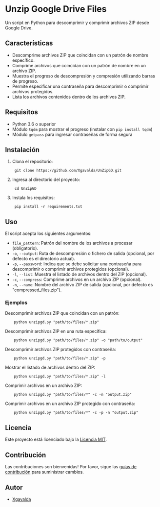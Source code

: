 # Unzip Google Drive Files

Un script en Python para descomprimir y comprimir archivos ZIP desde Google Drive.

## Características

- Descomprime archivos ZIP que coincidan con un patrón de nombre específico.
- Comprime archivos que coincidan con un patrón de nombre en un archivo ZIP.
- Muestra el progreso de descompresión y compresión utilizando barras de progreso.
- Permite especificar una contraseña para descomprimir o comprimir archivos protegidos.
- Lista los archivos contenidos dentro de los archivos ZIP.

## Requisitos

- Python 3.6 o superior
- Módulo `tqdm` para mostrar el progreso (instalar con `pip install tqdm`)
- Módulo `getpass` para ingresar contraseñas de forma segura

## Instalación

1. Clona el repositorio:

        git clone https://github.com/Xgavalda/UnZipGD.git

2. Ingresa al directorio del proyecto:

        cd UnZipGD

3. Instala los requisitos:

        pip install -r requirements.txt




## Uso

El script acepta los siguientes argumentos:

- `file_pattern`: Patrón del nombre de los archivos a procesar (obligatorio).
- `-o`, `--output`: Ruta de descompresión o fichero de salida (opcional, por defecto es el directorio actual).
- `-p`, `--password`: Indica que se debe solicitar una contraseña para descomprimir o comprimir archivos protegidos (opcional).
- `-l`, `--list`: Muestra el listado de archivos dentro del ZIP (opcional).
- `-c`, `--compress`: Comprime archivos en un archivo ZIP (opcional).
- `-n`, `--name`: Nombre del archivo ZIP de salida (opcional, por defecto es "compressed_files.zip").

### Ejemplos

Descomprimir archivos ZIP que coincidan con un patrón:

        python unzipgd.py "path/to/files/*.zip"


Descomprimir archivos ZIP en una ruta específica:

        python unzipgd.py "path/to/files/*.zip" -o "path/to/output"


Descomprimir archivos ZIP protegidos con contraseña:

        python unzipgd.py "path/to/files/*.zip" -p


Mostrar el listado de archivos dentro del ZIP:

        python unzipgd.py "path/to/files/*.zip" -l




Comprimir archivos en un archivo ZIP:

        python unzipgd.py "path/to/files/*" -c -n "output.zip"




Comprimir archivos en un archivo ZIP protegido con contraseña:

        python unzipgd.py "path/to/files/*" -c -p -n "output.zip"




## Licencia

Este proyecto está licenciado bajo la [Licencia MIT](LICENSE).

## Contribución

Las contribuciones son bienvenidas! Por favor, sigue las [guías de contribución](CONTRIBUTING.md) para suministrar cambios.

## Autor

- [Xgavalda](https://github.com/Xgavalda)